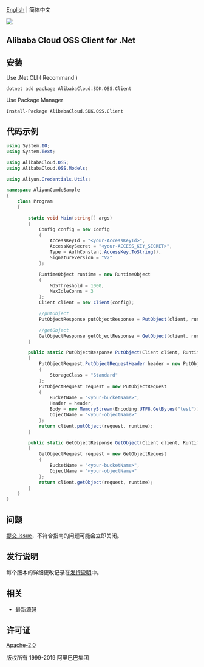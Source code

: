 [English](README.md) | 简体中文

![](https://aliyunsdk-pages.alicdn.com/icons/AlibabaCloud.svg)

## Alibaba Cloud OSS Client for .Net


## 安装

Use .Net CLI ( Recommand )

    dotnet add package AlibabaCloud.SDK.OSS.Client

Use Package Manager

    Install-Package AlibabaCloud.SDK.OSS.Client

## 代码示例
```csharp
using System.IO;
using System.Text;

using AlibabaCloud.OSS;
using AlibabaCloud.OSS.Models;

using Aliyun.Credentials.Utils;

namespace AliyunComdeSample
{
    class Program
    {

        static void Main(string[] args)
        {
            Config config = new Config
            {
                AccessKeyId = "<your-AccessKeyId>",
                AccessKeySecret = "<your-ACCESS_KEY_SECRET>",
                Type = AuthConstant.AccessKey.ToString(),
                SignatureVersion = "V2"
            };

            RuntimeObject runtime = new RuntimeObject
            {
                Md5Threshold = 1000,
                MaxIdleConns = 3
            };
            Client client = new Client(config);

            //putObject
            PutObjectResponse putObjectResponse = PutObject(client, runtime);

            //getObject
            GetObjectResponse getObjectResponse = GetObject(client, runtime);
        }

        public static PutObjectResponse PutObject(Client client, RuntimeObject runtime)
        {
            PutObjectRequest.PutObjectRequestHeader header = new PutObjectRequest.PutObjectRequestHeader
            {
                StorageClass = "Standard"
            };
            PutObjectRequest request = new PutObjectRequest
            {
                BucketName = "<your-bucketName>",
                Header = header,
                Body = new MemoryStream(Encoding.UTF8.GetBytes("test")),
                ObjectName = "<your-objectName>"
            };
            return client.putObject(request, runtime);
        }

        public static GetObjectResponse GetObject(Client client, RuntimeObject runtime)
        {
            GetObjectRequest request = new GetObjectRequest
            {
                BucketName = "<your-bucketName>",
                ObjectName = "<your-objectName>"
            };
            return client.getObject(request, runtime);
        }
    }
}

```

## 问题
[提交 Issue](https://github.com/aliyun/alibabacloud-oss-sdk/issues/new)，不符合指南的问题可能会立即关闭。

## 发行说明
每个版本的详细更改记录在[发行说明](./ChangeLog.md)中。

## 相关
* [最新源码](https://github.com/aliyun/alibabacloud-oss-sdk/tree/master/langs/csharp)

## 许可证
[Apache-2.0](http://www.apache.org/licenses/LICENSE-2.0)

版权所有 1999-2019 阿里巴巴集团

